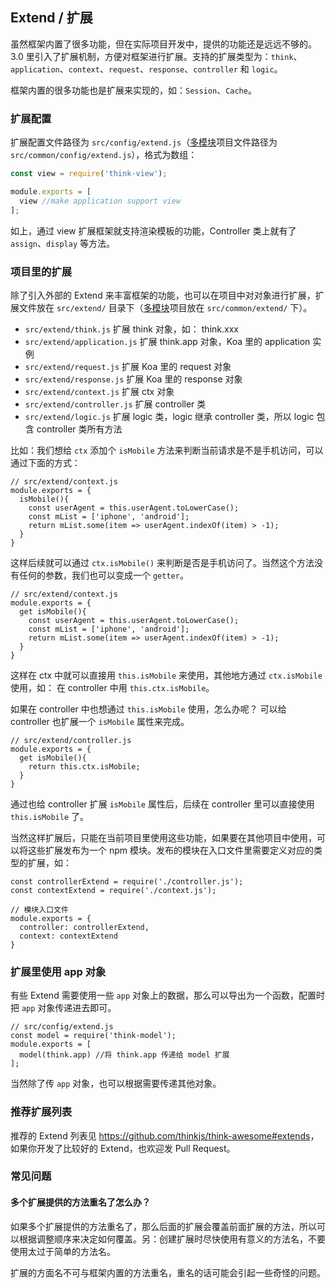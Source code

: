 ## Extend / 扩展

虽然框架内置了很多功能，但在实际项目开发中，提供的功能还是远远不够的。3.0 里引入了扩展机制，方便对框架进行扩展。支持的扩展类型为：`think`、`application`、`context`、`request`、`response`、`controller` 和 `logic`。

框架内置的很多功能也是扩展来实现的，如：`Session`、`Cache`。

### 扩展配置

扩展配置文件路径为 `src/config/extend.js`（[多模块](/doc/3.0/multi_module.html)项目文件路径为 `src/common/config/extend.js`），格式为数组：

```js
const view = require('think-view');

module.exports = [
  view //make application support view
];
```

如上，通过 view 扩展框架就支持渲染模板的功能，Controller 类上就有了 `assign`、`display` 等方法。

### 项目里的扩展

除了引入外部的 Extend 来丰富框架的功能，也可以在项目中对对象进行扩展，扩展文件放在 `src/extend/` 目录下（[多模块](/doc/3.0/multi_module.html)项目放在 `src/common/extend/` 下）。

* `src/extend/think.js` 扩展 think 对象，如： think.xxx
* `src/extend/application.js` 扩展 think.app 对象，Koa 里的 application 实例
* `src/extend/request.js` 扩展 Koa 里的 request 对象
* `src/extend/response.js` 扩展 Koa 里的 response 对象
* `src/extend/context.js` 扩展 ctx 对象
* `src/extend/controller.js` 扩展 controller 类
* `src/extend/logic.js` 扩展 logic 类，logic 继承 controller 类，所以 logic 包含 controller 类所有方法

比如：我们想给 `ctx` 添加个 `isMobile` 方法来判断当前请求是不是手机访问，可以通过下面的方式：

```
// src/extend/context.js
module.exports = {
  isMobile(){
    const userAgent = this.userAgent.toLowerCase();
    const mList = ['iphone', 'android'];
    return mList.some(item => userAgent.indexOf(item) > -1);
  }
}
```

这样后续就可以通过 `ctx.isMobile()` 来判断是否是手机访问了。当然这个方法没有任何的参数，我们也可以变成一个 `getter`。

```
// src/extend/context.js
module.exports = {
  get isMobile(){
    const userAgent = this.userAgent.toLowerCase();
    const mList = ['iphone', 'android'];
    return mList.some(item => userAgent.indexOf(item) > -1);
  }
}
```

这样在 ctx 中就可以直接用 `this.isMobile` 来使用，其他地方通过 `ctx.isMobile` 使用，如： 在 controller 中用 `this.ctx.isMobile`。 

如果在 controller 中也想通过 `this.isMobile` 使用，怎么办呢？ 可以给 controller 也扩展一个 `isMobile` 属性来完成。

```
// src/extend/controller.js
module.exports = {
  get isMobile(){
    return this.ctx.isMobile;
  }
}
```

通过也给 controller 扩展 `isMobile` 属性后，后续在 controller 里可以直接使用 `this.isMobile` 了。

当然这样扩展后，只能在当前项目里使用这些功能，如果要在其他项目中使用，可以将这些扩展发布为一个 npm 模块。发布的模块在入口文件里需要定义对应的类型的扩展，如：

```
const controllerExtend = require('./controller.js');
const contextExtend = require('./context.js');

// 模块入口文件
module.exports = {
  controller: controllerExtend,
  context: contextExtend
}
```

### 扩展里使用 app 对象

有些 Extend 需要使用一些 `app` 对象上的数据，那么可以导出为一个函数，配置时把 `app` 对象传递进去即可。

```
// src/config/extend.js
const model = require('think-model');
module.exports = [
  model(think.app) //将 think.app 传递给 model 扩展
];
```

当然除了传 `app` 对象，也可以根据需要传递其他对象。

### 推荐扩展列表

推荐的 Extend 列表见 <https://github.com/thinkjs/think-awesome#extends>，如果你开发了比较好的 Extend，也欢迎发 Pull Request。

### 常见问题

#### 多个扩展提供的方法重名了怎么办？

如果多个扩展提供的方法重名了，那么后面的扩展会覆盖前面扩展的方法，所以可以根据调整顺序来决定如何覆盖。另：创建扩展时尽快使用有意义的方法名，不要使用太过于简单的方法名。

扩展的方面名不可与框架内置的方法重名，重名的话可能会引起一些奇怪的问题。
